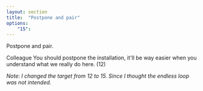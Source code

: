 ```yaml
---
layout: section
title:  "Postpone and pair"
options:
    "15":
---
```

Postpone and pair.

Colleague You should postpone the installation, it'll be way easier when you understand what we really do here. (12)

<i>Note: I changed the target from 12 to 15. Since I thought the endless loop was not intended.</i>
